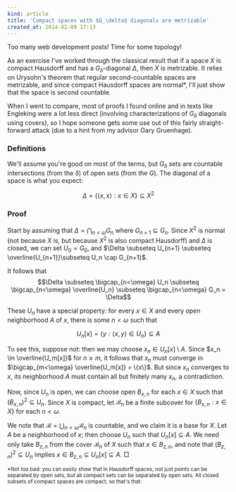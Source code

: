 ```yaml
---
kind: article
title: 'Compact spaces with $G_\delta$ diagonals are metrizable'
created_at: 2014-02-09 17:13
---
```


Too many web development posts! Time for some topology!

As an exercise I've worked through the classical result that if a space $X$
is compact Hausdorff and has a $G_\delta$-diagonal $\Delta$, then $X$ is 
metrizable. 
It relies on Urysohn's theorem that regular second-countable spaces are 
metrizable, and since compact Hausdorff spaces are normal*, I'll just show 
that the space is second countable.

When I went to compare, most of proofs I found online and in texts like 
Engleking were a lot less direct (involving characterizations
of $G_\delta$ diagonals using covers), so I hope someone gets 
some use out of this fairly straight-forward attack (due to a hint from 
my advisor Gary Gruenhage).

<!-- more -->

### Definitions

We'll assume you're good on most of the terms, but $G_\delta$ sets are 
countable intersections (from the $\delta$) of open sets (from the $G$). The
diagonal of a space is what you expect: 

$$\Delta = \{\langle x,x \rangle : x \in X \} \subseteq X^2$$

### Proof

Start by assuming that $\Delta = \bigcap_{n<\omega} G_n$ where 
$G_{n+1} \subseteq G_n$. Since $X^2$ is normal (not because $X$ is, but 
because $X^2$ is also compact Hausdorff) and $\Delta$ is closed, we can set
$U_0=G_0$, and
$\Delta \subseteq U_{n+1} \subseteq \overline{U_{n+1}}\subseteq U_n \cap G_{n+1}$.

It follows that 
$$\Delta \subseteq \bigcap_{n<\omega} U_n \subseteq \bigcap_{n<\omega} \overline{U_n} \subseteq \bigcap_{n<\omega} G_n = \Delta$$

These $U_n$ have a special property: for every $x\in X$ and every open 
neighborhood $A$ of $x$, there is some $n<\omega$ such that 

$$U_n[x]=\{y:\langle x,y\rangle \in U_n\}\subseteq A$$

To see this, suppose not: then we may choose $x_n \in U_n[x]\setminus A$. 
Since $x_n \in \overline{U_m[x]}$ for $n\geq m$, it follows that $x_n$ must 
converge in $\bigcap_{m<\omega} \overline{U_m[x]} = \{x\}$. But since $x_n$ 
converges to $x$, its neighborhood $A$ must contain all but finitely many 
$x_n$, a contradiction.

Now, since $U_n$ is open, we can choose open $B_{x,n}$ for each $x\in X$ such 
that  $(B_{x,n})^2\subseteq U_n$. Since $X$ is compact, let $\mathcal{B}_n$ 
be a finite subcover for $\{B_{x,n}: x\in X\}$ for each $n<\omega$.

We note that $\mathcal{B} = \bigcup_{n<\omega} \mathcal{B}_n$ is countable, 
and we claim it is a base for $X$. Let $A$ be a neighborhood of $x$; then 
choose $U_n$ such that $U_n[x]\subseteq A$. We need only take $B_{z,n}$ from 
the cover $\mathcal{B}_n$ of $X$ such that $x\in B_{z,n}$, and note that 
$(B_{z,n})^2\subseteq U_n$ implies $x\in B_{z,n}\subseteq U_n[x] \subseteq A$.
$\Box$


<small>
  *Not too bad: you can easily show that in Hausdorff spaces, not just 
  points can be separated by open sets, but all compact sets can be 
  separated by open sets. All closed subsets of compact spaces are compact, 
  so that's that.
</small>
